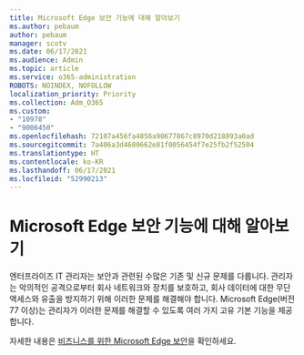 ```yaml
---
title: Microsoft Edge 보안 기능에 대해 알아보기
ms.author: pebaum
author: pebaum
manager: scotv
ms.date: 06/17/2021
ms.audience: Admin
ms.topic: article
ms.service: o365-administration
ROBOTS: NOINDEX, NOFOLLOW
localization_priority: Priority
ms.collection: Adm_O365
ms.custom:
- "10978"
- "9006450"
ms.openlocfilehash: 72107a456fa4856a90677867c8970d218893a0ad
ms.sourcegitcommit: 7a406a3d4680662e81f0056454f7e25fb2f52504
ms.translationtype: HT
ms.contentlocale: ko-KR
ms.lasthandoff: 06/17/2021
ms.locfileid: "52990213"
---
```

# <a name="learn-about-the-security-features-of-microsoft-edge"></a>Microsoft Edge 보안 기능에 대해 알아보기

엔터프라이즈 IT 관리자는 보안과 관련된 수많은 기존 및 신규 문제를 다룹니다. 관리자는 악의적인 공격으로부터 회사 네트워크와 장치를 보호하고, 회사 데이터에 대한 무단 액세스와 유출을 방지하기 위해 이러한 문제를 해결해야 합니다. Microsoft Edge(버전 77 이상)는 관리자가 이러한 문제를 해결할 수 있도록 여러 가지 고유 기본 기능을 제공합니다. 

자세한 내용은 [비즈니스를 위한 Microsoft Edge 보안](/DeployEdge/ms-edge-security-for-business)을 확인하세요.